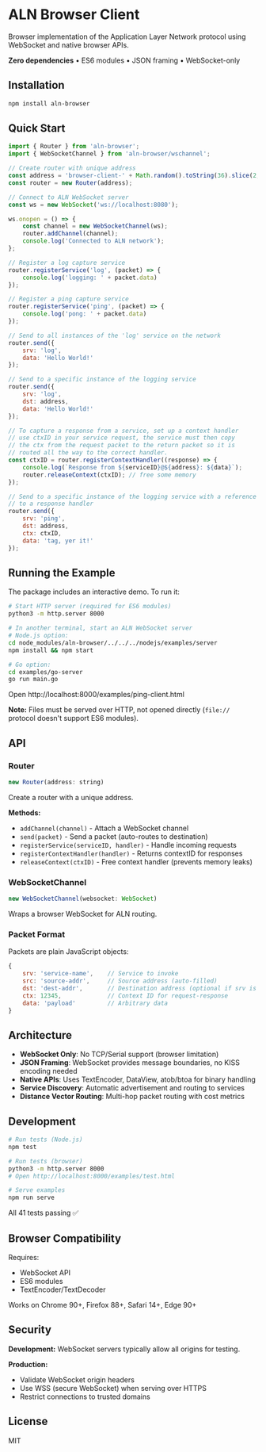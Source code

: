 # ALN Browser Client

Browser implementation of the Application Layer Network protocol using WebSocket and native browser APIs.

**Zero dependencies** • ES6 modules • JSON framing • WebSocket-only

## Installation

```bash
npm install aln-browser
```

## Quick Start

```javascript
import { Router } from 'aln-browser';
import { WebSocketChannel } from 'aln-browser/wschannel';

// Create router with unique address
const address = 'browser-client-' + Math.random().toString(36).slice(2, 8);
const router = new Router(address);

// Connect to ALN WebSocket server
const ws = new WebSocket('ws://localhost:8080');

ws.onopen = () => {
    const channel = new WebSocketChannel(ws);
    router.addChannel(channel);
    console.log('Connected to ALN network');
};

// Register a log capture service
router.registerService('log', (packet) => {
    console.log('logging: ' + packet.data)
});

// Register a ping capture service
router.registerService('ping', (packet) => {
    console.log('pong: ' + packet.data)
});

// Send to all instances of the 'log' service on the network
router.send({
    srv: 'log',
    data: 'Hello World!'
});

// Send to a specific instance of the logging service
router.send({
    srv: 'log',
    dst: address,
    data: 'Hello World!'
});

// To capture a response from a service, set up a context handler
// use ctxID in your service request, the service must then copy
// the ctx from the request packet to the return packet so it is
// routed all the way to the correct handler.
const ctxID = router.registerContextHandler((response) => {
    console.log(`Response from ${serviceID}@${address}: ${data}`);
    router.releaseContext(ctxID); // free some memory
});

// Send to a specific instance of the logging service with a reference
// to a response handler
router.send({
    srv: 'ping',
    dst: address,
    ctx: ctxID,
    data: 'tag, yer it!'
});

```

## Running the Example

The package includes an interactive demo. To run it:

```bash
# Start HTTP server (required for ES6 modules)
python3 -m http.server 8000

# In another terminal, start an ALN WebSocket server
# Node.js option:
cd node_modules/aln-browser/../../../nodejs/examples/server
npm install && npm start

# Go option:
cd examples/go-server
go run main.go
```

Open http://localhost:8000/examples/ping-client.html

**Note:** Files must be served over HTTP, not opened directly (`file://` protocol doesn't support ES6 modules).

## API

### Router

```javascript
new Router(address: string)
```

Create a router with a unique address.

**Methods:**
- `addChannel(channel)` - Attach a WebSocket channel
- `send(packet)` - Send a packet (auto-routes to destination)
- `registerService(serviceID, handler)` - Handle incoming requests
- `registerContextHandler(handler)` - Returns contextID for responses
- `releaseContext(ctxID)` - Free context handler (prevents memory leaks)

### WebSocketChannel

```javascript
new WebSocketChannel(websocket: WebSocket)
```

Wraps a browser WebSocket for ALN routing.

### Packet Format

Packets are plain JavaScript objects:

```javascript
{
    srv: 'service-name',    // Service to invoke
    src: 'source-addr',     // Source address (auto-filled)
    dst: 'dest-addr',       // Destination address (optional if srv is set)
    ctx: 12345,             // Context ID for request-response
    data: 'payload'         // Arbitrary data
}
```

## Architecture

- **WebSocket Only**: No TCP/Serial support (browser limitation)
- **JSON Framing**: WebSocket provides message boundaries, no KISS encoding needed
- **Native APIs**: Uses TextEncoder, DataView, atob/btoa for binary handling
- **Service Discovery**: Automatic advertisement and routing to services
- **Distance Vector Routing**: Multi-hop packet routing with cost metrics

## Development

```bash
# Run tests (Node.js)
npm test

# Run tests (browser)
python3 -m http.server 8000
# Open http://localhost:8000/examples/test.html

# Serve examples
npm run serve
```

All 41 tests passing ✅

## Browser Compatibility

Requires:
- WebSocket API
- ES6 modules
- TextEncoder/TextDecoder

Works on Chrome 90+, Firefox 88+, Safari 14+, Edge 90+

## Security

**Development:** WebSocket servers typically allow all origins for testing.

**Production:**
- Validate WebSocket origin headers
- Use WSS (secure WebSocket) when serving over HTTPS
- Restrict connections to trusted domains

## License

MIT
